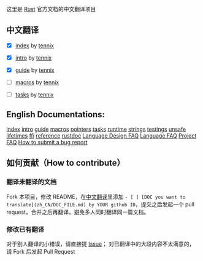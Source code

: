 这里是 [Rust](http://rust-lang.org) 官方文档的中文翻译项目

## 中文翻译

- [x] [index](zh_CN/index.md) by [tennix](https://github.com/tennix)
- [x] [intro](zh_CN/intro.md) by [tennix](https://github.com/tennix)
- [x] [guide](zh_CN/guide.md) by [tennix](https://github.com/tennix)
- [ ] [macros](zh_CN/guide-macros.md) by [tennix](https://github.com/tennix)
- [ ] [tasks](zh_CN/guide-tasks.md) by [tennix](https://github.com/tennix)


## English Documentations:

[index](en_US/index.md)
[intro](en_US/intro.md)
[guide](en_US/guide.md)
[macros](en_US/guide-macros.md)
[pointers](en_US/guide-pointers.md)
[tasks](en_US/guide-tasks.md)
[runtime](en_US/guide-runtime.md)
[strings](en_US/guide-strings.md)
[testings](en_US/guide-testings.md)
[unsafe](en_US/guide-unsafe.md)
[lifetimes](en_US/guide-lifetimes.md)
[ffi](en_US/guide-ffi.md)
[reference](en_US/rust.md)
[rustdoc](en_US/rustdoc.md)
[Language Design FAQ](en_US/complement-design-faq.md)
[Language FAQ](en_US/complement-lang-faq.md)
[Project FAQ](en_US/complement-project-faq.md)
[How to submit a bug report](en_US/complement-bugreport.md)


## 如何贡献（How to contribute）

### 翻译未翻译的文档
Fork 本项目，修改 README，在[中文翻译](#中文翻译)里添加 `- [ ] [DOC you want to translate](zh_CN/DOC_FILE.md) by YOUR github ID`，提交之后发起一个 pull request，合并之后再翻译，避免多人同时翻译同一篇文档。

### 修改已有翻译
对于别人翻译的小错误，请直接提 [Issue](https://github.com/tennix/rustdoc-zh_CN/issues)；
对已翻译中的大段内容不太满意的，请 Fork 后发起 Pull Request
